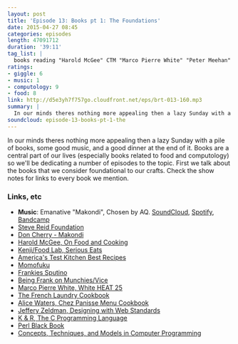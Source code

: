 ```yaml
---
layout: post
title: 'Episode 13: Books pt 1: The Foundations'
date: 2015-04-27 08:45
categories: episodes
length: 47091712
duration: '39:11'
tag_list: |
  books reading "Harold McGee" CTM "Marco Pierre White" "Peter Meehan" "Thomas Keller" perfection
ratings:
- giggle: 6
- music: 1
- computology: 9
- food: 8
link: http://d5e3yh7f757go.cloudfront.net/eps/brt-013-160.mp3
summary: |
  In our minds theres nothing more appealing then a lazy Sunday with a pile of books, some good music, and a good dinner at the end of it. Books are a central part of our lives (especially books related to food and computology) so we'll be dedicating a number of episodes to the topic. First we talk about the books that we consider foundational to our crafts. Check the show notes for links to every book we mention.
soundcloud: episode-13-books-pt-1-the
---
```

In our minds theres nothing more appealing then a lazy Sunday with a pile of books, some good music, and a good dinner at the end of it. Books are a central part of our lives (especially books related to food and computology) so we'll be dedicating a number of episodes to the topic. First we talk about the books that we consider foundational to our crafts. Check the show notes for links to every book we mention.
<!-- more -->

### Links, etc

* <strong>Music</strong>: Emanative "Makondi", Chosen by AQ. [SoundCloud](https://soundcloud.com/four-tet/emanative-four-tet-makondi), [Spotify](https://open.spotify.com/track/5zvT6x3W0oZH6TqlyWdTAg), [Bandcamp](https://stevereidfoundation.bandcamp.com/)
* [Steve Reid Foundation](http://stevereidfoundation.org/)
* [Don Cherry - Makondi](https://www.youtube.com/watch?v=V6TKdhZ1xwA)
* [Harold McGee, On Food and Cooking](http://www.amazon.com/gp/product/B000PAAH1W/ref=as_li_tl?ie=UTF8&camp=1789&creative=390957&creativeASIN=B000PAAH1W&linkCode=as2&tag=beryty-20&linkId=KPQNDZHVUDHXHLPC)
* [Kenji/Food Lab, Serious Eats](http://www.seriouseats.com/the-food-lab)
* [America's Test Kitchen Best Recipes](http://www.amazon.com/gp/product/B005S0ADOU/ref=as_li_tl?ie=UTF8&camp=1789&creative=390957&creativeASIN=B005S0ADOU&linkCode=as2&tag=beryty-20&linkId=HQZSSTFXOEDD4SEY)
* [Momofuku](http://www.amazon.com/gp/product/B00480OV08/ref=as_li_tl?ie=UTF8&camp=1789&creative=390957&creativeASIN=B00480OV08&linkCode=as2&tag=beryty-20&linkId=5FPXIMN6VUZNMTEM)
* [Frankies Sputino](http://www.amazon.com/gp/product/B00ESCON7C/ref=as_li_tl?ie=UTF8&camp=1789&creative=390957&creativeASIN=B00ESCON7C&linkCode=as2&tag=beryty-20&linkId=IL5SW2SMGSQ54BD7)
* [Being Frank on Munchies/Vice](http://munchies.vice.com/show/being-frank)
* [Marco Pierre White, White HEAT 25](http://www.amazon.com/gp/product/1784720003/ref=as_li_tl?ie=UTF8&camp=1789&creative=390957&creativeASIN=1784720003&linkCode=as2&tag=beryty-20&linkId=I5AGEDGGGIF2HF2H)
* [The French Laundry Cookbook](http://www.amazon.com/gp/product/1579651267/ref=as_li_tl?ie=UTF8&camp=1789&creative=390957&creativeASIN=1579651267&linkCode=as2&tag=beryty-20&linkId=CU5JKGYC6YBOCSVH)
* [Alice Waters, Chez Panisse Menu Cookbook](http://www.amazon.com/gp/product/B004MME6UC/ref=as_li_tl?ie=UTF8&camp=1789&creative=390957&creativeASIN=B004MME6UC&linkCode=as2&tag=beryty-20&linkId=GHWPFHBV4HN2CMSR)
* [Jeffery Zeldman, Designing with Web Standards](http://www.amazon.com/gp/product/0321616952/ref=as_li_tl?ie=UTF8&camp=1789&creative=390957&creativeASIN=0321616952&linkCode=as2&tag=beryty-20&linkId=BWILHGSLG2J7SE42)
* [K & R, The C Programming Language](http://www.amazon.com/gp/product/0131103628/ref=as_li_tl?ie=UTF8&camp=1789&creative=390957&creativeASIN=0131103628&linkCode=as2&tag=beryty-20&linkId=MQ6CUMVZBBXKS2YO)
* [Perl Black Book](http://www.amazon.com/gp/product/1588801934/ref=as_li_tl?ie=UTF8&camp=1789&creative=390957&creativeASIN=1588801934&linkCode=as2&tag=beryty-20&linkId=NBO7TZLBUSGJEKR6)
* [Concepts, Techniques, and Models in Computer Programming](http://www.amazon.com/gp/product/0262220695/ref=as_li_tl?ie=UTF8&camp=1789&creative=390957&creativeASIN=0262220695&linkCode=as2&tag=beryty-20&linkId=2B2MMBK6TTRHC3B2)
